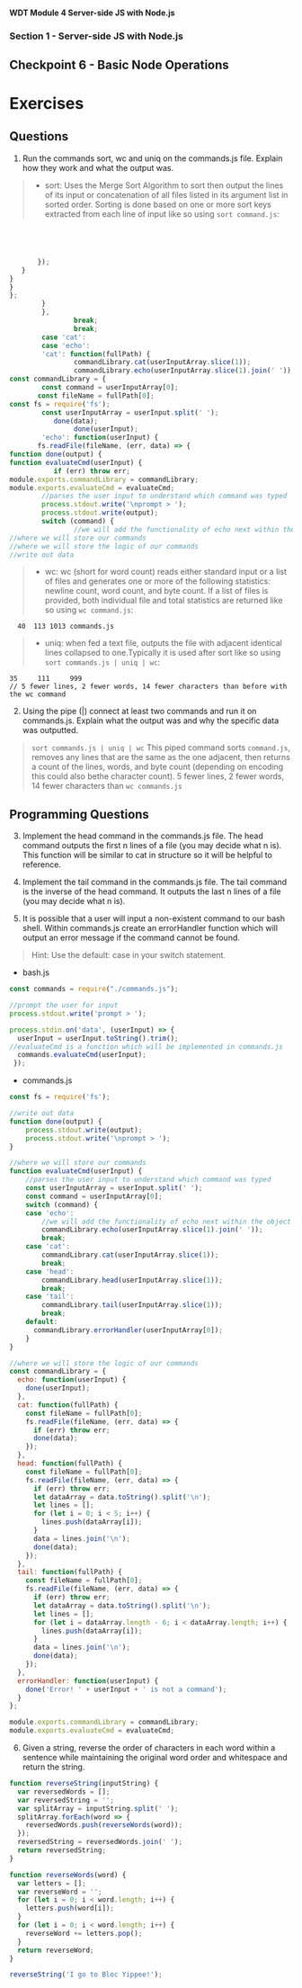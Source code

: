 #### WDT Module 4 Server-side JS with Node.js
### Section 1 - Server-side JS with Node.js
## Checkpoint 6 - Basic Node Operations

# Exercises
## Questions

1. Run the commands sort, wc and uniq on the commands.js file. Explain how they work and what the output was.
> - sort: Uses the Merge Sort Algorithm to sort then output the lines of its input or concatenation of all files listed in its argument list in sorted order. Sorting is done based on one or more sort keys extracted from each line of input like so using `sort command.js`:
```javascript




       });
   }
}
}
};
        }
        },
                break;
                break;
        case 'cat':
        case 'echo':
        'cat': function(fullPath) {
                commandLibrary.cat(userInputArray.slice(1));
                commandLibrary.echo(userInputArray.slice(1).join(' '));
const commandLibrary = {
        const command = userInputArray[0];
       const fileName = fullPath[0];
const fs = require('fs');
        const userInputArray = userInput.split(' ');
           done(data);
                done(userInput);
        'echo': function(userInput) {
       fs.readFile(fileName, (err, data) => {
function done(output) {
function evaluateCmd(userInput) {
           if (err) throw err;
module.exports.commandLibrary = commandLibrary;
module.exports.evaluateCmd = evaluateCmd;
        //parses the user input to understand which command was typed
        process.stdout.write('\nprompt > ');
        process.stdout.write(output);
        switch (command) {
                //we will add the functionality of echo next within the object commandLibrary
//where we will store our commands
//where we will store the logic of our commands
//write out data
```
> - wc: wc (short for word count) reads either standard input or a list of files and generates one or more of the following statistics: newline count, word count, and byte count. If a list of files is provided, both individual file and total statistics are returned like so using `wc command.js`:
```
  40  113 1013 commands.js
```
> - uniq: when fed a text file, outputs the file with adjacent identical lines collapsed to one.Typically it is used after sort like so using `sort commands.js | uniq | wc`:
```
35     111     999
// 5 fewer lines, 2 fewer words, 14 fewer characters than before with the wc command
```

2. Using the pipe (|) connect at least two commands and run it on commands.js. Explain what the output was and why the specific data was outputted.
> `sort commands.js | uniq | wc`
> This piped command sorts `command.js`, removes any lines that are the same as the one adjacent, then returns a count of the lines, words, and byte count (depending on encoding this could also bethe character count). 5 fewer lines, 2 fewer words, 14 fewer characters than `wc commands.js`

## Programming Questions

3. Implement the head command in the commands.js file. The head command outputs the first n lines of a file (you may decide what n is). This function will be similar to cat in structure so it will be helpful to reference.

4. Implement the tail command in the commands.js file. The tail command is the inverse of the head command. It outputs the last n lines of a file (you may decide what n is).

5. It is possible that a user will input a non-existent command to our bash shell. Within commands.js create an errorHandler function which will output an error message if the command cannot be found.
>Hint: Use the default: case in your switch statement.

- bash.js
```javascript
const commands = require("./commands.js");

//prompt the user for input
process.stdout.write('prompt > ');

process.stdin.on('data', (userInput) => {
  userInput = userInput.toString().trim();
//evaluateCmd is a function which will be implemented in commands.js
  commands.evaluateCmd(userInput);
 });
```

- commands.js
```javascript
const fs = require('fs');

//write out data
function done(output) {
	process.stdout.write(output);
	process.stdout.write('\nprompt > ');
}

//where we will store our commands
function evaluateCmd(userInput) {
	//parses the user input to understand which command was typed
	const userInputArray = userInput.split(' ');
	const command = userInputArray[0];
	switch (command) {
	case 'echo':
		//we will add the functionality of echo next within the object commandLibrary
		commandLibrary.echo(userInputArray.slice(1).join(' '));
		break;
	case 'cat':
		commandLibrary.cat(userInputArray.slice(1));
		break;
	case 'head':
		commandLibrary.head(userInputArray.slice(1));
		break;
	case 'tail':
		commandLibrary.tail(userInputArray.slice(1));
		break;
	default:
      commandLibrary.errorHandler(userInputArray[0]);
	}
}

//where we will store the logic of our commands
const commandLibrary = {
  echo: function(userInput) {
    done(userInput);
  },
  cat: function(fullPath) {
    const fileName = fullPath[0];
    fs.readFile(fileName, (err, data) => {
      if (err) throw err;
      done(data);
    });
  },
  head: function(fullPath) {
    const fileName = fullPath[0];
    fs.readFile(fileName, (err, data) => {
      if (err) throw err;
      let dataArray = data.toString().split('\n');
      let lines = [];
      for (let i = 0; i < 5; i++) {
        lines.push(dataArray[i]);
      }
      data = lines.join('\n');
      done(data);
    });
  },
  tail: function(fullPath) {
    const fileName = fullPath[0];
    fs.readFile(fileName, (err, data) => {
      if (err) throw err;
      let dataArray = data.toString().split('\n');
      let lines = [];
      for (let i = dataArray.length - 6; i < dataArray.length; i++) {
        lines.push(dataArray[i]);
      }
      data = lines.join('\n');
      done(data);
    });
  },
  errorHandler: function(userInput) {
    done('Error! ' + userInput + ' is not a command');
  }
};

module.exports.commandLibrary = commandLibrary;
module.exports.evaluateCmd = evaluateCmd;
```

6. Given a string, reverse the order of characters in each word within a sentence while maintaining the original word order and whitespace and return the string.

```javascript
function reverseString(inputString) {
  var reversedWords = [];
  var reversedString = '';
  var splitArray = inputString.split(' ');
  splitArray.forEach(word => {
    reversedWords.push(reverseWords(word));
  });
  reversedString = reversedWords.join(' ');
  return reversedString;
}

function reverseWords(word) {
  var letters = [];
  var reverseWord = '';
  for (let i = 0; i < word.length; i++) {
    letters.push(word[i]);
  }
  for (let i = 0; i < word.length; i++) {
    reverseWord += letters.pop();
  }
  return reverseWord;
}

reverseString('I go to Bloc Yippee!');
```
